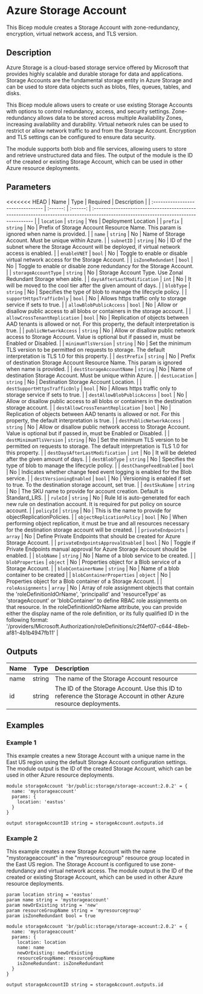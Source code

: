 # Azure Storage Account

This Bicep module creates a Storage Account with zone-redundancy, encryption, virtual network access, and TLS version.

## Description

Azure Storage is a cloud-based storage service offered by Microsoft that provides highly scalable and durable storage for data and applications.
Storage Accounts are the fundamental storage entity in Azure Storage and can be used to store data objects such as blobs, files, queues, tables, and disks.

This Bicep module allows users to create or use existing Storage Accounts with options to control redundancy, access, and security settings.
Zone-redundancy allows data to be stored across multiple Availability Zones, increasing availability and durability.
Virtual network rules can be used to restrict or allow network traffic to and from the Storage Account.
Encryption and TLS settings can be configured to ensure data security.

The module supports both blob and file services, allowing users to store and retrieve unstructured data and files.
The output of the module is the ID of the created or existing Storage Account, which can be used in other Azure resource deployments.

## Parameters

<<<<<<< HEAD
| Name                              | Type     | Required | Description                                                                                                                          |
| :-------------------------------- | :------: | :------: | :----------------------------------------------------------------------------------------------------------------------------------- |
| `location`                        | `string` | Yes      | Deployment Location                                                                                                                  |
| `prefix`                          | `string` | No       | Prefix of Storage Account Resource Name. This param is ignored when name is provided.                                                |
| `name`                            | `string` | No       | Name of Storage Account. Must be unique within Azure.                                                                                |
| `subnetID`                        | `string` | No       | ID of the subnet where the Storage Account will be deployed, if virtual network access is enabled.                                   |
| `enableVNET`                      | `bool`   | No       | Toggle to enable or disable virtual network access for the Storage Account.                                                          |
| `isZoneRedundant`                 | `bool`   | No       | Toggle to enable or disable zone redundancy for the Storage Account.                                                                 |
| `storageAccountType`              | `string` | No       | Storage Account Type. Use Zonal Redundant Storage when able.                                                                         |
| `daysAfterLastModification`       | `int`    | No       | It will be moved to the cool tier after the given amount of days.                                                                    |
| `blobType`                        | `string` | No       | Specifies the type of blob to manage the lifecycle policy.                                                                                      |
| `supportHttpsTrafficOnly`         | `bool`   | No       | Allows https traffic only to storage service if sets to true.                                                                        |
| `allowBlobPublicAccess`           | `bool`   | No       | Allow or disallow public access to all blobs or containers in the storage account.                                                   |
| `allowCrossTenantReplication`     | `bool`   | No       | Replication of objects between AAD tenants is allowed or not. For this property, the default interpretation is true.                 |
| `publicNetworkAccess`             | `string` | No       | Allow or disallow public network access to Storage Account. Value is optional but if passed in, must be Enabled or Disabled.         |
| `minimumTlsVersion`               | `string` | No       | Set the minimum TLS version to be permitted on requests to storage. The default interpretation is TLS 1.0 for this property.         |
| `destPrefix`                      | `string` | No       | Prefix of destination Storage Account Resource Name. This param is ignored when name is provided.                                    |
| `destStorageAccountName`          | `string` | No       | Name of destination Storage Account. Must be unique within Azure.                                                                    |
| `destLocation`                    | `string` | No       | Destination Storage Account Location.                                                                                                |
| `destSupportHttpsTrafficOnly`     | `bool`   | No       | Allows https traffic only to storage service if sets to true.                                                                        |
| `destAllowBlobPublicAccess`       | `bool`   | No       | Allow or disallow public access to all blobs or containers in the destination storage account.                                       |
| `destAllowCrossTenantReplication` | `bool`   | No       | Replication of objects between AAD tenants is allowed or not. For this property, the default interpretation is true.                 |
| `destPublicNetworkAccess`         | `string` | No       | Allow or disallow public network access to Storage Account. Value is optional but if passed in, must be Enabled or Disabled.         |
| `destMinimumTlsVersion`           | `string` | No       | Set the minimum TLS version to be permitted on requests to storage. The default interpretation is TLS 1.0 for this property.         |
| `destDaysAfterLastModification`   | `int`    | No       | It will be deleted after the given amount of days.                                                                                   |
| `destBlobType`                    | `string` | No       | Specifies the type of blob to manage the lifecycle policy.                                                                           |
| `destChangeFeedEnabled`           | `bool`   | No       | Indicates whether change feed event logging is enabled for the Blob service.                                                         |
| `destVersioningEnabled`           | `bool`   | No       | Versioning is enabled if set to true. To the destination storage account, set true.                                                  |
| `destSkuName`                     | `string` | No       | The SKU name to provide for account creation. Default is Standard_LRS.                                                               |
| `ruleId`                          | `string` | No       | Rule Id is auto-generated for each new rule on destination account. It is required for put policy on source account.                 |
| `policyId`                        | `string` | No       | This is the name to provide for objectReplicationPolicies.                                                                           |
| `objectReplicationPolicy`         | `bool`   | No       | When performing object replication, it must be true and all resources necessary for the destination storage account will be created. |
| `privateEndpoints`                | `array`  | No       | Define Private Endpoints that should be created for Azure Storage Account.                                                           |
| `privateEndpointsApprovalEnabled` | `bool`   | No       | Toggle if Private Endpoints manual approval for Azure Storage Account should be enabled.                                                                                                      |
| `blobName`                | `string` | No       | Name of a blob service to be created.                    |
| `blobProperties`          | `object` | No       | Properties object for a Blob service of a Storage Account.                                                                                                                 |
| `blobContainerName`       | `string` | No       | Name of a blob container to be created                                                                                                                                  |
| `blobContainerProperties` | `object` | No       | Properties object for a Blob container of a Storage Account.                                                                                                              |
| `roleAssignments`         | `array`  | No       | Array of role assignment objects that contain the 'roleDefinitionIdOrName', 'principalId' and 'resourceType' as 'storageAccount' or 'blobContainer' to define RBAC role assignments on that resource. In the roleDefinitionIdOrName attribute, you can provide either the display name of the role definition, or its fully qualified ID in the following format: '/providers/Microsoft.Authorization/roleDefinitions/c2f4ef07-c644-48eb-af81-4b1b4947fb11' |

## Outputs

| Name | Type   | Description                                                                                                      |
| :--- | :----: | :--------------------------------------------------------------------------------------------------------------- |
| name | string | The name of the Storage Account resource                                                                         |
| id   | string | The ID of the Storage Account. Use this ID to reference the Storage Account in other Azure resource deployments. |

## Examples

### Example 1

This example creates a new Storage Account with a unique name in the East US region using the default Storage Account configuration settings. The module output is the ID of the created Storage Account, which can be used in other Azure resource deployments.

```bicep
module storageAccount 'br/public:storage/storage-account:2.0.2' = {
  name: 'mystorageaccount'
  params: {
    location: 'eastus'
  }
}

output storageAccountID string = storageAccount.outputs.id
```

### Example 2

This example creates a new Storage Account with the name "mystorageaccount" in the "myresourcegroup" resource group located in the East US region. The Storage Account is configured to use zone-redundancy and virtual network access. The module output is the ID of the created or existing Storage Account, which can be used in other Azure resource deployments.

```bicep
param location string = 'eastus'
param name string = 'mystorageaccount'
param newOrExisting string = 'new'
param resourceGroupName string = 'myresourcegroup'
param isZoneRedundant bool = true

module storageAccount 'br/public:storage/storage-account:2.0.2' = {
  name: 'mystorageaccount'
  params: {
    location: location
    name: name
    newOrExisting: newOrExisting
    resourceGroupName: resourceGroupName
    isZoneRedundant: isZoneRedundant
  }
}

output storageAccountID string = storageAccount.outputs.id
```
